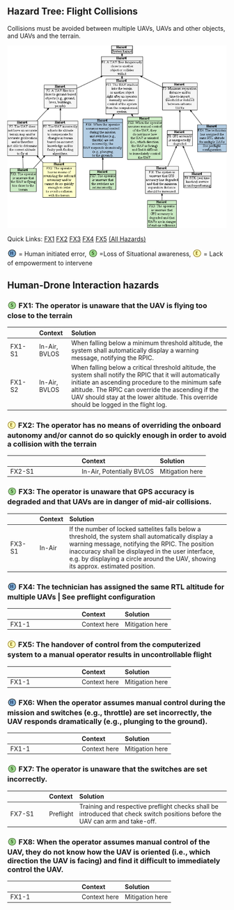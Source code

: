 ## Hazard Tree: Flight Collisions

Collisions must be avoided between multiple UAVs, UAVs and other objects, and UAVs and the terrain.

[![](figures/collisions.png)](#)

Quick Links: [FX1](#FX1) [FX2](#FX2) [FX3](#FX3) [FX4](#FX4) [FX5](#FX5)   [(All Hazards)](../README.md)<br>

<sub>![](icons/h-icon.PNG)</sub> = Human initiated error, <sub>![](icons/s-icon.PNG)</sub> =Loss of Situational awareness, <sub>![](icons/e-icon.PNG)</sub> = Lack of empowerment to intervene

## Human-Drone Interaction hazards 

###  <sub>![](icons/s-icon.PNG)</sub> FX1: The operator is unaware that the UAV is flying too close to the terrain

| <img width=150/> | Context | Solution |
|:--|:--|:--|
|FX1-S1| In-Air, BVLOS | When falling below a minimum threshold altitude, the system shall automatically display a warning message, notifying the RPIC. |
|FX1-S2| In-Air, BVLOS | When falling below a critical threshold altitude, the system shall notify the RPIC that it will automatically initiate an ascending procedure to the minimum safe altitude. The RPIC can override the ascending if the UAV should stay at the lower altitude. This override should be logged in the flight log. |

###  <sub>![](icons/e-icon.PNG)</sub> FX2: The operator has no means of overriding the onboard autonomy and/or cannot do so quickly enough in order to avoid a collision with the terrain

| <img width=150/> | Context | Solution |
|:--|:--|:--|
|FX2-S1|In-Air, Potentially BVLOS| Mitigation here|

###  <sub>![](icons/s-icon.PNG)</sub> FX3: The operator is unaware that GPS accuracy is degraded and that UAVs are in danger of mid-air collisions.

| <img width=150/> | Context | Solution |
|:--|:--|:--|
|FX3-S1| In-Air | If the number of locked sattelites falls below a threshold, the system shall automatically display a warning message, notifying the RPIC. The position inaccuracy shall be displayed in the user interface, e.g. by displaying a circle around the UAV, showing its approx. estimated position.  |

###  <sub>![](icons/h-icon.PNG)</sub> FX4: The technician has assigned the same RTL altitude for multiple UAVs | See preflight configuration 

| <img width=150/> | Context | Solution |
|:--|:--|:--|
|FX1-1|Context here| Mitigation here|

###  <sub>![](icons/e-icon.PNG)</sub> FX5: The handover of control from the computerized system to a manual operator results in uncontrollable flight

| <img width=150/> | Context | Solution |
|:--|:--|:--|
|FX1-1|Context here| Mitigation here|

###  <sub>![](icons/h-icon.PNG)</sub> FX6: When the operator assumes manual control during the mission and switches (e.g., throttle) are set incorrectly, the UAV responds dramatically (e.g., plunging to the ground). 

| <img width=150/> | Context | Solution |
|:--|:--|:--|
|FX1-1|Context here| Mitigation here|

###  <sub>![](icons/s-icon.PNG)</sub> FX7: The operator is unaware that the switches are set incorrectly.

| <img width=150/> | Context | Solution |
|:--|:--|:--|
|FX7-S1|Preflight| Training and respective preflight checks shall be introduced that check switch positions before the UAV can arm and take-off. |

###  <sub>![](icons/s-icon.PNG)</sub> FX8: When the operator assumes manual control of the UAV, they do not know how the UAV is oriented (i.e., which direction the UAV is facing) and find it difficult to immediately control the UAV.

| <img width=150/> | Context | Solution |
|:--|:--|:--|
|FX1-1|Context here| Mitigation here|
